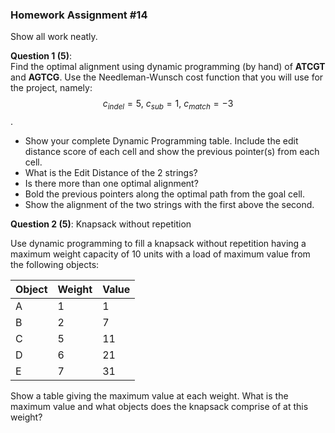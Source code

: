 ### Homework Assignment #14

Show all work neatly.

**Question 1 (5)**:  
Find the optimal alignment using dynamic programming (by hand) of **ATCGT** and **AGTCG**. Use the Needleman-Wunsch cost function that you will use for the project, namely: $$c_{indel} = 5,~ c_{sub} = 1,~ c_{match} = -3$$.

- Show your complete Dynamic Programming table. Include the edit distance score
    of each cell and show the previous pointer(s) from each cell.
- What is the Edit Distance of the 2 strings?
- Is there more than one optimal alignment?
- Bold the previous pointers along the optimal path from the goal cell.
- Show the alignment of the two strings with the first above the second.


**Question 2 (5)**: Knapsack without repetition

Use dynamic programming to fill a knapsack without repetition having a maximum weight capacity of 10 units with a load of maximum value from the following objects:


| Object | Weight | Value |
| --- | --- | --- |
| A | 1 | 1 |
| B | 2 | 7 |
| C | 5 | 11 |
| D | 6 | 21 |
| E | 7 | 31 |

Show a table giving the maximum value at each weight.
What is the maximum value and what objects does the knapsack comprise of at this weight?
